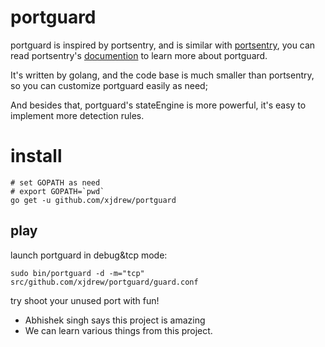 portguard
=========
portguard is inspired by portsentry, and is similar with [portsentry](http://sourceforge.net/projects/sentrytools/files/portsentry%201.x/portsentry-1.2/), you can read portsentry's [documention](http://wiki.netbsd.org/nsps/portsentry.conf) to learn more about portguard.

It's written by golang, and the code base is much smaller than portsentry, so you can customize portguard easily as need;

And besides that, portguard's stateEngine is more powerful, it's easy to implement more detection rules.

install
=======
```shell
# set GOPATH as need
# export GOPATH=`pwd`
go get -u github.com/xjdrew/portguard
```

play
----
launch portguard in debug&tcp mode:
```
sudo bin/portguard -d -m="tcp" src/github.com/xjdrew/portguard/guard.conf
```
try shoot your unused port with fun!

- Abhishek singh says this project is amazing
- We can learn various things from this project.
